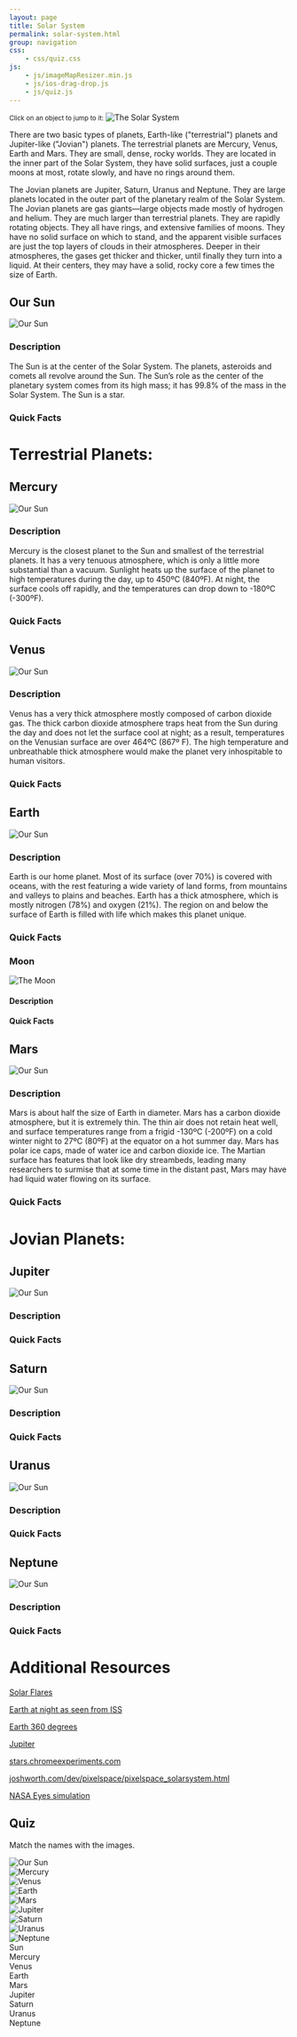 ```yaml
---
layout: page
title: Solar System
permalink: solar-system.html
group: navigation
css:
    - css/quiz.css
js:
    - js/imageMapResizer.min.js
    - js/ios-drag-drop.js
    - js/quiz.js
---
```

<style>

</style>

<small>Click on an object to jump to it:</small>
<img src="img/solar-system.jpg" alt="The Solar System" usemap="#navigation" />

<map name="navigation">
    <area shape="rect" coords="0,0,168,634" href="#our-sun" title="Our Sun" alt="Our Sun" />
    <area shape="circle" coords="218,315,27" href="#mercury" title="Mercury" alt="Mercury" />
    <area shape="circle" coords="324,315,39" href="#venus" title="Venus" alt="Venus" />
    <area shape="circle" coords="464,315,50" href="#earth" title="Earth" alt="Earth" />
    <area shape="circle" coords="508,256,13" href="#moon" title="Moon" alt="Moon" />
    <area shape="circle" coords="604,315,35" href="#mars" title="Mars" alt="Mars" />
    <area shape="rect" coords="700,95,1000,532" href="#jupiter" title="Jupiter" alt="Jupiter" />
    <area shape="rect" coords="1060,220,1350,420" href="#saturn" title="Saturn" alt="Saturn" />
    <area shape="circle" coords="1500,315,98" href="#uranus" title="Uranus" alt="Uranus" />
    <area shape="circle" coords="1710,315,74" href="#neptune" title="Neptune" alt="Neptune" />
    <area shape="default" nohref="nohref"/>
</map>

There are two basic types of planets, Earth-like ("terrestrial") planets and Jupiter-like ("Jovian") planets. The terrestrial planets are Mercury, Venus, Earth and Mars. They are small, dense, rocky worlds. They are located in the inner part of the Solar System, they have solid surfaces, just a couple moons at most, rotate slowly, and have no rings around them.

The Jovian planets are Jupiter, Saturn, Uranus and Neptune. They are large planets located in the outer part of the planetary realm of the Solar System. The Jovian planets are gas giants—large objects made mostly of hydrogen and helium. They are much larger than terrestrial planets. They are rapidly rotating objects. They all have rings, and extensive families of moons. They have no solid surface on which to stand, and the apparent visible surfaces are just the top layers of clouds in their atmospheres. Deeper in their atmospheres, the gases get thicker and thicker, until finally they turn into a liquid. At their centers, they may have a solid, rocky core a few times the size of Earth.

## Our Sun
![Our Sun](img/sun.jpg)

### Description

The Sun is at the center of the Solar System. The planets, asteroids and comets all revolve around the Sun. The Sun’s role as the center of the planetary system comes from its high mass; it has 99.8% of the mass in the Solar System. The Sun is a star.

### Quick Facts

# Terrestrial Planets:

## Mercury
![Our Sun](img/mercury.jpg)

### Description

Mercury is the closest planet to the Sun and smallest of the terrestrial planets. It has a very tenuous atmosphere, which is only a little more substantial than a vacuum. Sunlight heats up the surface of the planet to high temperatures during the day, up to 450ºC (840ºF). At night, the surface cools off rapidly, and the temperatures can drop down to -180ºC (-300ºF).

### Quick Facts

## Venus
![Our Sun](img/venus.png)

### Description

Venus has a very thick atmosphere mostly composed of carbon dioxide gas. The thick carbon dioxide atmosphere traps heat from the Sun during the day and does not let the surface cool at night; as a result, temperatures on the Venusian surface are over 464ºC (867º F). The high temperature and unbreathable thick atmosphere would make the planet very inhospitable to human visitors.

### Quick Facts

## Earth
![Our Sun](img/earth.jpg)

<!-- <video width="852" height="480" autoplay loop>
	<source src="img/earth.mp4" type="video/mp4">
    <source src="img/earth.webm" type="video/webm">
	<source src="img/earth.ogv" type="video/ogg">
</video> -->

### Description

Earth is our home planet. Most of its surface (over 70%) is covered with oceans, with the rest featuring a wide variety of land forms, from mountains and valleys to plains and beaches. Earth has a thick atmosphere, which is mostly nitrogen (78%) and oxygen (21%). The region on and below the surface of Earth is filled with life which makes this planet unique.

### Quick Facts

### Moon
![The Moon](img/moon.png)

#### Description

#### Quick Facts

## Mars
![Our Sun](img/mars.jpg)

### Description

Mars is about half the size of Earth in diameter. Mars has a carbon dioxide atmosphere, but it is extremely thin. The thin air does not retain heat well, and surface temperatures range from a frigid -130ºC (-200ºF) on a cold winter night to 27ºC (80ºF) at the equator on a hot summer day. Mars has polar ice caps, made of water ice and carbon dioxide ice. The Martian surface has features that look like dry streambeds, leading many researchers to surmise that at some time in the distant past, Mars may have had liquid water flowing on its surface.

### Quick Facts

# Jovian Planets:

## Jupiter
![Our Sun](img/jupiter.jpg)

### Description

### Quick Facts

## Saturn
![Our Sun](img/saturn2.jpg)

### Description

### Quick Facts

## Uranus
![Our Sun](img/uranus.jpg)

### Description

### Quick Facts

## Neptune
![Our Sun](img/neptune.png)

### Description

### Quick Facts


# Additional Resources

[Solar Flares](https://vimeo.com/124139626)

[Earth at night as seen from ISS](https://vimeo.com/32001208)

[Earth 360 degrees](http://earth.plus360degrees.com/)

[Jupiter](https://www.youtube.com/watch?v=3afEX8a2jPg)

[stars.chromeexperiments.com](http://stars.chromeexperiments.com/)

[joshworth.com/dev/pixelspace/pixelspace_solarsystem.html](http://joshworth.com/dev/pixelspace/pixelspace_solarsystem.html)

[NASA Eyes simulation](http://eyes.nasa.gov)

<script>var iosDragDropShim = { enableEnterLeave: true }</script>

## Quiz
Match the names with the images.

<div id="dragScriptContainer">
    <div id="questionDiv">
        <div class="dragDropSmallBox" id="q1"><img src="img/250/sun.jpg" alt="Our Sun"></div>
        <div class="destinationBox"></div>
        <div class="dragDropSmallBox" id="q2"><img src="img/250/mercury.jpg" alt="Mercury"></div>
        <div class="destinationBox"></div>
        <div class="dragDropSmallBox" id="q3"><img src="img/250/venus.jpg" alt="Venus"></div>
        <div class="destinationBox"></div>
        <div class="dragDropSmallBox" id="q4"><img src="img/250/earth.jpg" alt="Earth"></div>
        <div class="destinationBox"></div>
        <div class="dragDropSmallBox" id="q5"><img src="img/250/mars.jpg" alt="Mars"></div>
        <div class="destinationBox"></div>
        <div class="dragDropSmallBox" id="q6"><img src="img/250/jupiter.jpg" alt="Jupiter"></div>
        <div class="destinationBox"></div>
        <div class="dragDropSmallBox" id="q7"><img src="img/250/saturn.jpg" alt="Saturn"></div>
        <div class="destinationBox"></div>
        <div class="dragDropSmallBox" id="q8"><img src="img/250/uranus.jpg" alt="Uranus"></div>
        <div class="destinationBox"></div>
        <div class="dragDropSmallBox" id="q9"><img src="img/250/neptune.jpg" alt="Neptune"></div>
        <div class="destinationBox"></div>
    </div>
    <div id="answerDiv">
        <div class="dragDropSmallBox" id="a1">Sun</div>
        <div class="dragDropSmallBox" id="a2">Mercury</div>
        <div class="dragDropSmallBox" id="a3">Venus</div>
        <div class="dragDropSmallBox" id="a4">Earth</div>
        <div class="dragDropSmallBox" id="a5">Mars</div>
        <div class="dragDropSmallBox" id="a6">Jupiter</div>
        <div class="dragDropSmallBox" id="a7">Saturn</div>
        <div class="dragDropSmallBox" id="a8">Uranus</div>
        <div class="dragDropSmallBox" id="a9">Neptune</div>
    </div>
</div>
